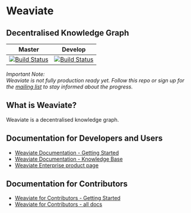 # Weaviate

## Decentralised Knowledge Graph

| Master   | Develop        |
| -------- | -------------- |
| [![Build Status](https://api.travis-ci.org/creativesoftwarefdn/weaviate.svg?branch=master)](https://travis-ci.org/creativesoftwarefdn/weaviate/branches) | [![Build Status](https://api.travis-ci.org/creativesoftwarefdn/weaviate.svg?branch=develop)](https://travis-ci.org/creativesoftwarefdn/weaviate/branches)

*Important Note:* <br>
*Weaviate is not fully production ready yet. Follow this repo or sign up for the [mailing list](http://eepurl.com/bRsMir) to stay informed about the progress.*

## What is Weaviate?

Weaviate is a decentralised knowledge graph.

## Documentation for Developers and Users

- [Weaviate Documentation - Getting Started](https://www.semi.network/knowledge-base/weaviate/)
- [Weaviate Documentation - Knowledge Base](https://www.semi.network/knowledge-base/weaviate/)
- [Weaviate Enterprise product page](https://www.semi.network/products/weaviate.html)

## Documentation for Contributors

- [Weaviate for Contributors - Getting Started](https://www.semi.network/knowledge-base/weaviate/)
- [Weaviate for Contributors - all docs](https://github.com/creativesoftwarefdn/weaviate/tree/develop/docs)